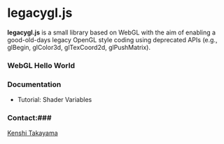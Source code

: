 # legacygl.js #

**legacygl.js** is a small library based on WebGL with the aim of enabling a good-old-days legacy 
OpenGL style coding using deprecated APIs (e.g., glBegin, glColor3d, glTexCoord2d, glPushMatrix).

### WebGL Hello World ###

### Documentation ###
* Tutorial: Shader Variables

### Contact:###
[Kenshi Takayama](http://research.nii.ac.jp/~takayama/)
